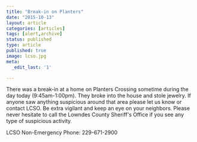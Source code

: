 ```yaml
---
title: "Break-in on Planters"
date: "2015-10-13"
layout: article
categories: [articles]
tags: [alert,archive]
status: published
type: article
published: true
image: lcso.jpg
meta:
  _edit_last: '1'

---
```


There was a break-in at a home on Planters Crossing sometime during the day today (9:45am-1:00pm). They broke into the house and stole jewelry. If anyone saw anything suspicious around that area please let us know or contact LCSO. Be extra vigilant and keep an eye on your neighbors. Please never hesitate to call the Lowndes County Sheriff's Office if you see any type of suspicious activity.

LCSO Non-Emergency Phone: 229-671-2900
